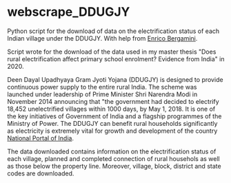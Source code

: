 # webscrape_DDUGJY
Python script for the download of data on the electrification status of each Indian village under the DDUGJY. With help from [Enrico Bergamini](https://github.com/ebergam). 

Script wrote for the download of the data used in my master thesis "Does rural electrification affect primary school enrolment? Evidence from India" in 2020. 

Deen Dayal Upadhyaya Gram Jyoti Yojana (DDUGJY) is designed to provide continuous power supply to the entire rural India. The scheme was launched under leadership of Prime Minister Shri Narendra Modi in November 2014 announcing that "the government had decided to electrify 18,452 unelectrified villages within 1000 days, by May 1, 2018. It is one of the key initiatives of Government of India and a flagship programmes of the Ministry of Power. The DDUGJY can benefit rural households significantly as electricity is extremely vital for growth and development of the country [National Portal of India](https://www.india.gov.in/spotlight/deen-dayal-upadhyaya-gram-jyoti-yojana). 

The data downloaded contains information on the electrification status of each village, planned and completed connection of rural househols as well as those below the property line. Moreover, village, block, district and state codes are downloaded. 
